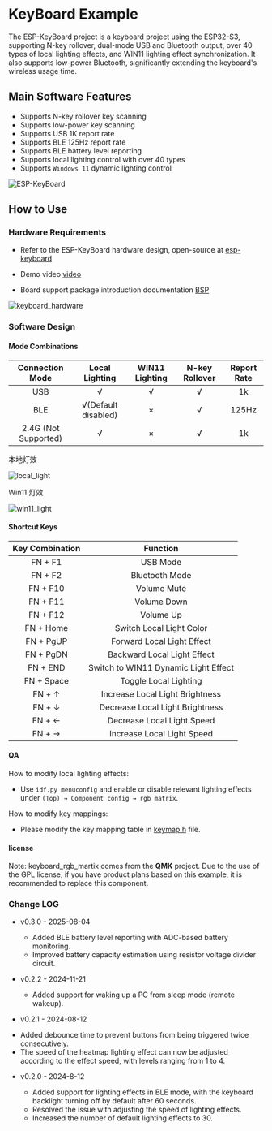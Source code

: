# KeyBoard Example

The ESP-KeyBoard project is a keyboard project using the ESP32-S3, supporting N-key rollover, dual-mode USB and Bluetooth output, over 40 types of local lighting effects, and WIN11 lighting effect synchronization. It also supports low-power Bluetooth, significantly extending the keyboard's wireless usage time.

## Main Software Features

* Supports N-key rollover key scanning
* Supports low-power key scanning
* Supports USB 1K report rate
* Supports BLE 125Hz report rate
* Supports BLE battery level reporting
* Supports local lighting control with over 40 types
* Supports `Windows 11` dynamic lighting control

![ESP-KeyBoard](https://dl.espressif.com/esp-iot-solution/static/keyboard.jpg)

## How to Use

### Hardware Requirements

* Refer to the ESP-KeyBoard hardware design, open-source at [esp-keyboard](https://oshwhub.com/esp-college/esp-keyboard)

* Demo video [video](https://www.bilibili.com/video/BV1yi421C7qV/?share_source=copy_web&vd_source=7e24f4cefdafbd8477369f33616312a9)

* Board support package introduction documentation [BSP](./components/esp32_s3_kbd_kit/README.md)

![keyboard_hardware](https://dl.espressif.com/esp-iot-solution/static/keyboard_1.gif)

### Software Design

#### Mode Combinations

|   Connection Mode    |   Local Lighting    | WIN11 Lighting | N-key Rollover | Report Rate |
| :------------------: | :-----------------: | :------------: | :------------: | :---------: |
|         USB          |          √          |       √        |       √        |     1k      |
|         BLE          | √(Default disabled) |       ×        |       √        |    125Hz    |
| 2.4G (Not Supported) |          √          |       ×        |       √        |     1k      |

本地灯效

![local_light](https://dl.espressif.com/esp-iot-solution/static/keyboard_2.gif)

Win11 灯效

![win11_light](https://dl.espressif.com/esp-iot-solution/static/keyboard_3.gif)

#### Shortcut Keys

| Key Combination |               Function               |
| :-------------: | :----------------------------------: |
|     FN + F1     |               USB Mode               |
|     FN + F2     |            Bluetooth Mode            |
|    FN + F10     |             Volume Mute              |
|    FN + F11     |             Volume Down              |
|    FN + F12     |              Volume Up               |
|    FN + Home    |       Switch Local Light Color       |
|    FN + PgUP    |      Forward Local Light Effect      |
|    FN + PgDN    |     Backward Local Light Effect      |
|    FN + END     | Switch to WIN11 Dynamic Light Effect |
|   FN + Space    |        Toggle Local Lighting         |
|     FN + ↑      |   Increase Local Light Brightness    |
|     FN + ↓      |   Decrease Local Light Brightness    |
|     FN + ←      |      Decrease Local Light Speed      |
|     FN + →      |      Increase Local Light Speed      |

#### QA

How to modify local lighting effects:

  * Use `idf.py menuconfig` and enable or disable relevant lighting effects under `(Top) → Component config → rgb matrix`.

How to modify key mappings:

  * Please modify the key mapping table in [keymap.h](./components/esp32_s3_kbd_kit/include/bsp/keymap.h) file.

#### license

Note: keyboard_rgb_martix comes from the **QMK** project. Due to the use of the GPL license, if you have product plans based on this example, it is recommended to replace this component.

### Change LOG

* v0.3.0 - 2025-08-04

  * Added BLE battery level reporting with ADC-based battery monitoring.
  * Improved battery capacity estimation using resistor voltage divider circuit.

* v0.2.2 - 2024-11-21

  * Added support for waking up a PC from sleep mode (remote wakeup).

* v0.2.1 - 2024-08-12

- Added debounce time to prevent buttons from being triggered twice consecutively.
- The speed of the heatmap lighting effect can now be adjusted according to the effect speed, with levels ranging from 1 to 4.

* v0.2.0 - 2024-8-12

  * Added support for lighting effects in BLE mode, with the keyboard backlight turning off by default after 60 seconds.
  * Resolved the issue with adjusting the speed of lighting effects.
  * Increased the number of default lighting effects to 30.